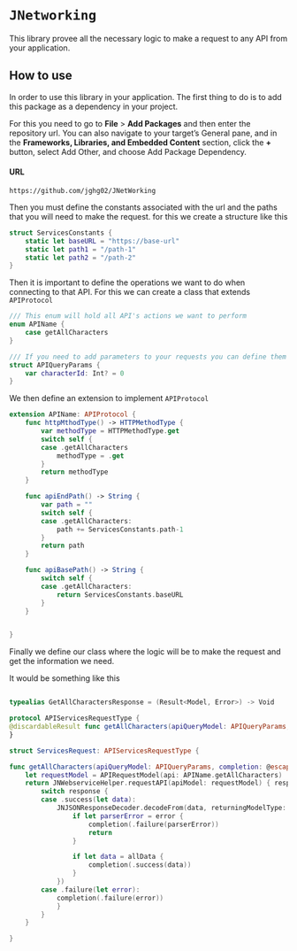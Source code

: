 # ``JNetworking``

This library provee all the necessary logic to make a request to any API from your application.

## How to use
 
In order to use this library in your application. The first thing to do is to add this package as a dependency in your project. 

For this you need to go to **File** > **Add Packages** and then enter the repository url. You can also navigate to your target’s General pane, and in the **Frameworks, Libraries, and Embedded Content** section, click the **+** button, select Add Other, and choose Add Package Dependency. 

#### URL
```
https://github.com/jghg02/JNetWorking
```

Then you must define the constants associated with the url and the paths that you will need to make the request. for this we create a structure like this 

```swift
struct ServicesConstants {
    static let baseURL = "https://base-url"
    static let path1 = "/path-1"
    static let path2 = "/path-2"
}
```

Then it is important to define the operations we want to do when connecting to that API. For this we can create a class that extends ``APIProtocol``

```swift
/// This enum will hold all API's actions we want to perform 
enum APIName {
    case getAllCharacters
}

/// If you need to add parameters to your requests you can define them here 
struct APIQueryParams {
    var characterId: Int? = 0
}

```



We then define an extension to implement ``APIProtocol``

```swift 
extension APIName: APIProtocol {
    func httpMthodType() -> HTTPMethodType {
        var methodType = HTTPMethodType.get
        switch self {
        case .getAllCharacters
            methodType = .get
        }
        return methodType
    }

    func apiEndPath() -> String {
        var path = ""
        switch self {
        case .getAllCharacters:
            path += ServicesConstants.path-1
        }
        return path
    }

    func apiBasePath() -> String {
        switch self {
        case .getAllCharacters:
            return ServicesConstants.baseURL
        }
    }


}
```
Finally we define our class where the logic will be to make the request and get the information we need. 

It would be something like this 

```swift

typealias GetAllCharactersResponse = (Result<Model, Error>) -> Void

protocol APIServicesRequestType {
@discardableResult func getAllCharacters(apiQueryModel: APIQueryParams, completion: @escaping GetAllCharactersResponse) -> URLSessionDataTask?
}

struct ServicesRequest: APIServicesRequestType {

func getAllCharacters(apiQueryModel: APIQueryParams, completion: @escaping GetAllCharactersResponse) -> URLSessionDataTask? {
    let requestModel = APIRequestModel(api: APIName.getAllCharacters)
    return JNWebserviceHelper.requestAPI(apiModel: requestModel) { response in
        switch response {
        case .success(let data):
            JNJSONResponseDecoder.decodeFrom(data, returningModelType: Model.self, completion: { (allData, error) in
                if let parserError = error {
                    completion(.failure(parserError))
                    return
                }

                if let data = allData {
                    completion(.success(data))
                }
            })
        case .failure(let error):
            completion(.failure(error))
            }
        }
    }

}

```



